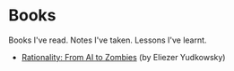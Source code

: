 # Books
Books I've read. Notes I've taken. Lessons I've learnt.

- [Rationality: From AI to Zombies](rationality.md) (by Eliezer Yudkowsky)
